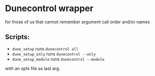 # Dunecontrol wrapper

for those of us that cannot remember argument call order and/or names

## Scripts:

- ```dune_setup``` runs ```dunecontrol all```
- ```dune_setup_only``` runs ```dunecontrol --only```
- ```dune_setup_module``` runs ```dunecontrol --module```

with an opts file as last arg.
